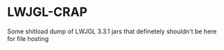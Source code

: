 # LWJGL-CRAP
Some shitload dump of LWJGL 3.3.1 jars that definetely shouldn't be here for file hosting
